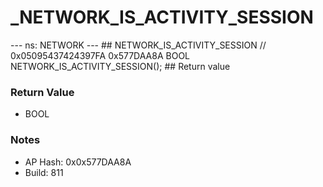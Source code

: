 # _NETWORK_IS_ACTIVITY_SESSION

--- ns: NETWORK --- ## NETWORK_IS_ACTIVITY_SESSION  // 0x05095437424397FA 0x577DAA8A BOOL NETWORK_IS_ACTIVITY_SESSION();   ## Return value

### Return Value
* BOOL

### Notes
* AP Hash: 0x0x577DAA8A
* Build: 811

